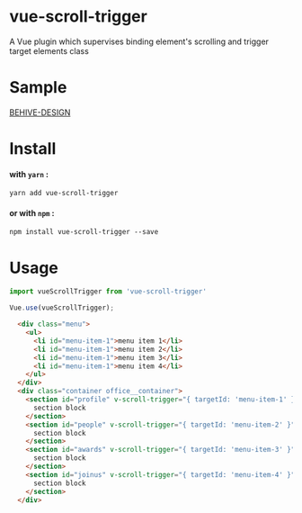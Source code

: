 # vue-scroll-trigger
A Vue plugin which supervises binding element's scrolling and trigger target elements class

# Sample
[BEHIVE-DESIGN](https://www.behive-design.com/office)

# Install

#### with `yarn` :
`yarn add vue-scroll-trigger`

#### or with `npm` :
`npm install vue-scroll-trigger --save`

# Usage

```javascript
import vueScrollTrigger from 'vue-scroll-trigger'

Vue.use(vueScrollTrigger);
```

```html
  <div class="menu">
    <ul>
      <li id="menu-item-1">menu item 1</li>
      <li id="menu-item-1">menu item 2</li>
      <li id="menu-item-1">menu item 3</li>
      <li id="menu-item-1">menu item 4</li>
    </ul>
  </div>
  <div class="container office__container">
    <section id="profile" v-scroll-trigger="{ targetId: 'menu-item-1' }">
      section block
    </section>
    <section id="people" v-scroll-trigger="{ targetId: 'menu-item-2' }">
      section block
    </section>
    <section id="awards" v-scroll-trigger="{ targetId: 'menu-item-3' }">
      section block
    </section>
    <section id="joinus" v-scroll-trigger="{ targetId: 'menu-item-4' }">
      section block
    </section>
  </div>
```
